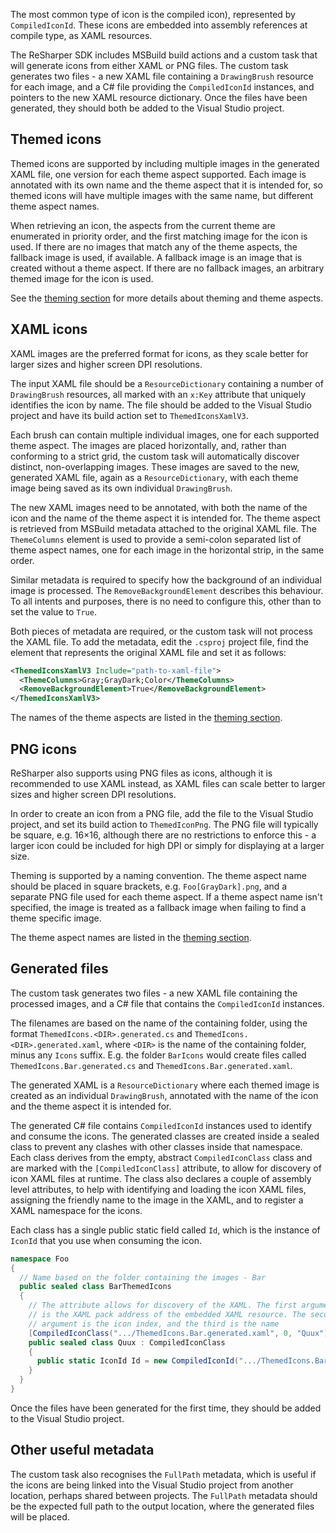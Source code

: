 [//]: # (title: Creating Compiled Icons)

The most common type of icon is the compiled icon), represented by `CompiledIconId`. These icons are embedded into assembly references at compile type, as XAML resources.

The ReSharper SDK includes MSBuild build actions and a custom task that will generate icons from either XAML or PNG files. The custom task generates two files - a new XAML file containing a `DrawingBrush` resource for each image, and a C# file providing the `CompiledIconId` instances, and pointers to the new XAML resource dictionary. Once the files have been generated, they should both be added to the Visual Studio project.

## Themed icons

Themed icons are supported by including multiple images in the generated XAML file, one version for each theme aspect supported. Each image is annotated with its own name and the theme aspect that it is intended for, so themed icons will have multiple images with the same name, but different theme aspect names.

When retrieving an icon, the aspects from the current theme are enumerated in priority order, and the first matching image for the icon is used. If there are no images that match any of the theme aspects, the fallback image is used, if available. A fallback image is an image that is created without a theme aspect. If there are no fallback images, an arbitrary themed image for the icon is used.

See the [theming section](Theming_Icons.md) for more details about theming and theme aspects.

## XAML icons

XAML images are the preferred format for icons, as they scale better for larger sizes and higher screen DPI resolutions.

The input XAML file should be a `ResourceDictionary` containing a number of `DrawingBrush` resources, all marked with an `x:Key` attribute that uniquely identifies the icon by name. The file should be added to the Visual Studio project and have its build action set to `ThemedIconsXamlV3`.

Each brush can contain multiple individual images, one for each supported theme aspect. The images are placed horizontally, and, rather than conforming to a strict grid, the custom task will automatically discover distinct, non-overlapping images. These images are saved to the new, generated XAML file, again as a `ResourceDictionary`, with each theme image being saved as its own individual `DrawingBrush`.

The new XAML images need to be annotated, with both the name of the icon and the name of the theme aspect it is intended for. The theme aspect is retrieved from MSBuild metadata attached to the original XAML file. The `ThemeColumns` element is used to provide a semi-colon separated list of theme aspect names, one for each image in the horizontal strip, in the same order.

Similar metadata is required to specify how the background of an individual image is processed. The `RemoveBackgroundElement` describes this behaviour. To all intents and purposes, there is no need to configure this, other than to set the value to `True`.

Both pieces of metadata are required, or the custom task will not process the XAML file. To add the metadata, edit the `.csproj` project file, find the element that represents the original XAML file and set it as follows:

```xml
<ThemedIconsXamlV3 Include="path-to-xaml-file">
  <ThemeColumns>Gray;GrayDark;Color</ThemeColumns>
  <RemoveBackgroundElement>True</RemoveBackgroundElement>
</ThemedIconsXamlV3>
```

The names of the theme aspects are listed in the [theming section](Theming_Icons.md).

## PNG icons

ReSharper also supports using PNG files as icons, although it is recommended to use XAML instead, as XAML files can scale better to larger sizes and higher screen DPI resolutions.

In order to create an icon from a PNG file, add the file to the Visual Studio project, and set its build action to `ThemedIconPng`. The PNG file will typically be square, e.g. 16×16, although there are no restrictions to enforce this - a larger icon could be included for high DPI or simply for displaying at a larger size.

Theming is supported by a naming convention. The theme aspect name should be placed in square brackets, e.g. `Foo[GrayDark].png`, and a separate PNG file used for each theme aspect. If a theme aspect name isn't specified, the image is treated as a fallback image when failing to find a theme specific image.

The theme aspect names are listed in the [theming section](Theming_Icons.md).

## Generated files

The custom task generates two files - a new XAML file containing the processed images, and a C# file that contains the `CompiledIconId` instances.

The filenames are based on the name of the containing folder, using the format `ThemedIcons.<DIR>.generated.cs` and `ThemedIcons.<DIR>.generated.xaml`, where `<DIR>` is the name of the containing folder, minus any `Icons` suffix. E.g. the folder `BarIcons` would create files called `ThemedIcons.Bar.generated.cs` and `ThemedIcons.Bar.generated.xaml`.

The generated XAML is a `ResourceDictionary` where each themed image is created as an individual `DrawingBrush`, annotated with the name of the icon and the theme aspect it is intended for.

The generated C# file contains `CompiledIconId` instances used to identify and consume the icons. The generated classes are created inside a sealed class to prevent any clashes with other classes inside that namespace. Each class derives from the empty, abstract `CompiledIconClass` class and are marked with the `[CompiledIconClass]` attribute, to allow for discovery of icon XAML files at runtime. The class also declares a couple of assembly level attributes, to help with identifying and loading the icon XAML files, assigning the friendly name to the image in the XAML, and to register a XAML namespace for the icons.

Each class has a single public static field called `Id`, which is the instance of `IconId` that you use when consuming the icon.

```csharp
namespace Foo
{
  // Name based on the folder containing the images - Bar
  public sealed class BarThemedIcons
  {
    // The attribute allows for discovery of the XAML. The first argument
    // is the XAML pack address of the embedded XAML resource. The second
    // argument is the icon index, and the third is the name
    [CompiledIconClass(".../ThemedIcons.Bar.generated.xaml", 0, "Quux")]
    public sealed class Quux : CompiledIconClass
    {
      public static IconId Id = new CompiledIconId(".../ThemedIcons.Bar.generated.xaml", 0, "Quux");
    }
  }
}
```

Once the files have been generated for the first time, they should be added to the Visual Studio project.

## Other useful metadata

The custom task also recognises the `FullPath` metadata, which is useful if the icons are being linked into the Visual Studio project from another location, perhaps shared between projects. The `FullPath` metadata should be the expected full path to the output location, where the generated files will be placed.
